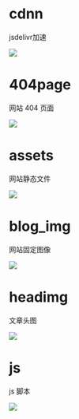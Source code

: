 # cdnn

jsdelivr加速

[![](https://data.jsdelivr.com/v1/package/gh/ilittlemoe/cdnn/badge)](https://www.jsdelivr.com/package/gh/ilittlemoe/cdnn)

# 404page

网站 404 页面

[![](https://data.jsdelivr.com/v1/package/gh/ilittlemoe/cdnn/badge)](https://cdn.jsdelivr.net/gh/ilittlemoe/cdnn@main/404page/)

# assets

网站静态文件

[![](https://data.jsdelivr.com/v1/package/gh/ilittlemoe/cdnn/badge)](https://cdn.jsdelivr.net/gh/ilittlemoe/cdnn@main/assets/)

# blog_img

网站固定图像

[![](https://data.jsdelivr.com/v1/package/gh/ilittlemoe/cdnn/badge)](https://cdn.jsdelivr.net/gh/ilittlemoe/cdnn@main/blog_img/)

# headimg

文章头图

[![](https://data.jsdelivr.com/v1/package/gh/ilittlemoe/cdnn/badge)](https://cdn.jsdelivr.net/gh/ilittlemoe/cdnn@main/headimg/)

# js

js 脚本

[![](https://data.jsdelivr.com/v1/package/gh/ilittlemoe/cdnn/badge)](https://cdn.jsdelivr.net/gh/ilittlemoe/cdnn@main/js/)

